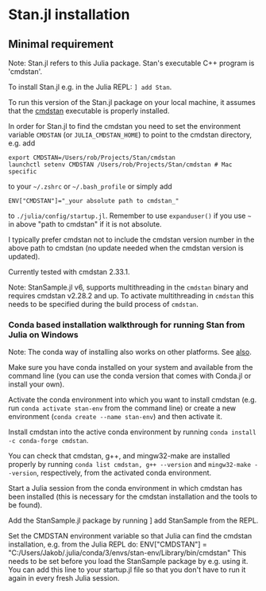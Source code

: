 # Stan.jl installation

## Minimal requirement

Note: Stan.jl refers to this Julia package. Stan's executable C++ program is 'cmdstan'.

To install Stan.jl e.g. in the Julia REPL: `] add Stan`.

To run this version of the Stan.jl package on your local machine, it assumes that the [cmdstan](http://mc-stan.org/interfaces/cmdstan) executable is properly installed.

In order for Stan.jl to find the cmdstan you need to set the environment variable `CMDSTAN` (or `JULIA_CMDSTAN_HOME`) to point to the cmdstan directory, e.g. add

```
export CMDSTAN=/Users/rob/Projects/Stan/cmdstan
launchctl setenv CMDSTAN /Users/rob/Projects/Stan/cmdstan # Mac specific
```

to your `~/.zshrc` or `~/.bash_profile` or simply add
```
ENV["CMDSTAN"]="_your absolute path to cmdstan_"
```

to `./julia/config/startup.jl`. Remember to use `expanduser()` if you use `~` in above "path to cmdstan" if it is not absolute.

I typically prefer cmdstan not to include the cmdstan version number in the above path to cmdstan (no update needed when the cmdstan version is updated).

Currently tested with cmdstan 2.33.1.

Note: StanSample.jl v6, supports multithreading in the `cmdstan` binary and requires cmdstan v2.28.2 and up. To activate multithreading in `cmdstan` this needs to be specified during the build process of `cmdstan`. 

### Conda based installation walkthrough for running Stan from Julia on Windows

Note: The conda way of installing also works on other platforms. See [also](https://mc-stan.org/docs/cmdstan-guide/index.html).

Make sure you have conda installed on your system and available from the command line (you can use the conda version that comes with Conda.jl or install your own).

Activate the conda environment into which you want to install cmdstan (e.g. run `conda activate stan-env` from the command line) or create a new environment (`conda create --name stan-env`) and then activate it.

Install cmdstan into the active conda environment by running `conda install -c conda-forge cmdstan`.

You can check that cmdstan, g++, and mingw32-make are installed properly by running `conda list cmdstan, g++ --version` and `mingw32-make --version`, respectively, from the activated conda environment.

Start a Julia session from the conda environment in which cmdstan has been installed (this is necessary for the cmdstan installation and the tools to be found).

Add the StanSample.jl package by running ] add StanSample from the REPL.

Set the CMDSTAN environment variable so that Julia can find the cmdstan installation, e.g. from the Julia REPL do: ENV["CMDSTAN"] = "C:/Users/Jakob/.julia/conda/3/envs/stan-env/Library/bin/cmdstan" This needs to be set before you load the StanSample package by e.g. using it. You can add this line to your startup.jl file so that you don't have to run it again in every fresh Julia session.
